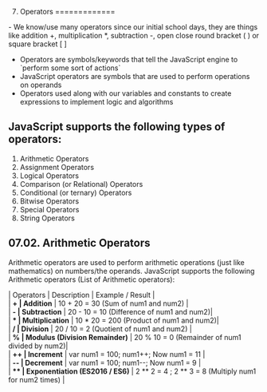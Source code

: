 07. Operators
=============

\- We know/use many operators since our initial school days, they are things like addition +, multiplication \*, subtraction -, open close round bracket ( ) or square bracket \[ \]  
- Operators are symbols/keywords that tell the JavaScript engine to \`perform some sort of actions\`  
- JavaScript operators are symbols that are used to perform operations on operands  
- Operators used along with our variables and constants to create expressions to implement logic and algorithms  

JavaScript supports the following types of operators:
-----------------------------------------------------

1.  Arithmetic Operators
2.  Assignment Operators
3.  Logical Operators
4.  Comparison (or Relational) Operators
5.  Conditional (or ternary) Operators
6.  Bitwise Operators
7.  Special Operators
8.  String Operators

07.02. Arithmetic Operators
---------------------------

Arithmetic operators are used to perform arithmetic operations (just like mathematics) on numbers/the operands. JavaScript supports the following Arithmetic operators (List of Arithmetic operators):  
  
| Operators | Description | Example / Result |  
| **+ | Addition** | 10 + 20 = 30 (Sum of num1 and num2) |  
| **- | Subtraction** | 20 - 10 = 10 (Difference of num1 and num2)|  
| **\* | Multiplication** | 10 \* 20 = 200 (Product of num1 and num2)|  
| **/ | Division** | 20 / 10 = 2 (Quotient of num1 and num2) |  
| **% | Modulus (Division Remainder)** | 20 % 10 = 0 (Remainder of num1 divided by num2)|  
| **++ | Increment** | var num1 = 100; num1++; Now num1 = 11 |  
| **-- | Decrement** | var num1 = 100; num1--; Now num1 = 9 |  
| **\*\* | Exponentiation (ES2016 / ES6)** | 2 \*\* 2 = 4 ; 2 \*\* 3 = 8 (Multiply num1 for num2 times) |  
